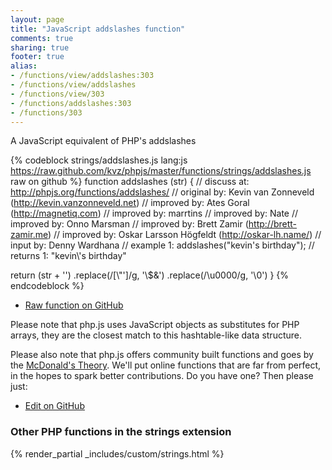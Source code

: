 ```yaml
---
layout: page
title: "JavaScript addslashes function"
comments: true
sharing: true
footer: true
alias:
- /functions/view/addslashes:303
- /functions/view/addslashes
- /functions/view/303
- /functions/addslashes:303
- /functions/303
---
```

<!-- Generated by Rakefile:build -->
A JavaScript equivalent of PHP's addslashes

{% codeblock strings/addslashes.js lang:js https://raw.github.com/kvz/phpjs/master/functions/strings/addslashes.js raw on github %}
function addslashes (str) {
  //  discuss at: http://phpjs.org/functions/addslashes/
  // original by: Kevin van Zonneveld (http://kevin.vanzonneveld.net)
  // improved by: Ates Goral (http://magnetiq.com)
  // improved by: marrtins
  // improved by: Nate
  // improved by: Onno Marsman
  // improved by: Brett Zamir (http://brett-zamir.me)
  // improved by: Oskar Larsson Högfeldt (http://oskar-lh.name/)
  //    input by: Denny Wardhana
  //   example 1: addslashes("kevin's birthday");
  //   returns 1: "kevin\\'s birthday"

  return (str + '')
    .replace(/[\\"']/g, '\\$&')
    .replace(/\u0000/g, '\\0')
}
{% endcodeblock %}

 - [Raw function on GitHub](https://github.com/kvz/phpjs/blob/master/functions/strings/addslashes.js)

Please note that php.js uses JavaScript objects as substitutes for PHP arrays, they are 
the closest match to this hashtable-like data structure. 

Please also note that php.js offers community built functions and goes by the 
[McDonald's Theory](https://medium.com/what-i-learned-building/9216e1c9da7d). We'll put online 
functions that are far from perfect, in the hopes to spark better contributions. 
Do you have one? Then please just: 

 - [Edit on GitHub](https://github.com/kvz/phpjs/edit/master/functions/strings/addslashes.js)


### Other PHP functions in the strings extension
{% render_partial _includes/custom/strings.html %}
